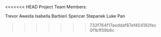 <<<<<<< HEAD
Project Team Members: 

Trevor Aweida
Isabella Barbieri
Spencer Stepanek
Luke Pan
>>>>>>> 732f764f17aeddaf87ef404192fec0f1b1f59b6c
